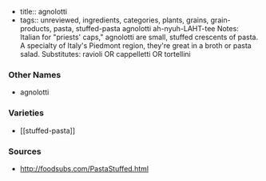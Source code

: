 - title:: agnolotti
- tags:: unreviewed, ingredients, categories, plants, grains, grain-products, pasta, stuffed-pasta
agnolotti ah-nyuh-LAHT-tee Notes: Italian for "priests' caps," agnolotti are small, stuffed crescents of pasta. A specialty of Italy's Piedmont region, they're great in a broth or pasta salad. Substitutes: ravioli OR cappelletti OR tortellini

### Other Names

* agnolotti

### Varieties

* [[stuffed-pasta]]

### Sources
* http://foodsubs.com/PastaStuffed.html
